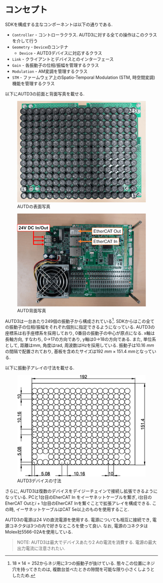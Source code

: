 # コンセプト

SDKを構成する主なコンポーネントは以下の通りである.

* `Controller` - コントローラクラス. AUTD3に対する全ての操作はこのクラスを介して行う
* `Geometry` - `Device`のコンテナ
  * `Device` - AUTD3デバイスに対応するクラス
* `Link` - クライアントとデバイスとのインターフェース
* `Gain` - 各振動子の位相/振幅を管理するクラス
* `Modulation` - AM変調を管理するクラス
* `STM` - ファームウェア上のSpatio-Temporal Modulation (STM, 時空間変調) 機能を管理するクラス

以下にAUTD3の前面と背面写真を載せる.

<figure>
  <img src="../fig/Users_Manual/autd_trans_idx.jpg"/>
  <figcaption>AUTDの表面写真</figcaption>
</figure>

<figure>
  <img src="../fig/Users_Manual/autd_back.jpg"/>
  <figcaption>AUTD背面写真</figcaption>
</figure>


AUTD3は一台あたり249個の振動子から構成されている[^fn_asm].
SDKからはこの全ての振動子の位相/振幅をそれぞれ個別に指定できるようになっている.
AUTD3の座標系は右手座標系を採用しており, 0番目の振動子の中心が原点になる.
x軸は長軸方向, すなわち, 0→17の方向であり, y軸は0→18の方向である.
また, 単位系として, 距離はmm, 角度はrad, 周波数はHzを採用している.
振動子は$\SI{10.16}{mm}$の間隔で配置されており, 基板を含めたサイズは$\SI{192}{mm}\times\SI{151.4}{mm}$となっている.

以下に振動子アレイの寸法を載せる.

<figure>
  <img src="../fig/Users_Manual/transducers_array.jpg"/>
  <figcaption>AUTD3デバイスの寸法</figcaption>
</figure>

さらに, AUTD3は復数のデバイスをデイジーチェインで接続し拡張できるようになっている.
PCと1台目のEherCAT In をイーサネットケーブルを繋ぎ, $i$台目のEherCAT Outと$i+1$台目のEherCAT Inを繋ぐことで拡張アレイを構成できる.
この時, イーサネットケーブルはCAT 5e以上のものを使用すること.

AUTD3の電源は$\SI{24}{V}$の直流電源を使用する. 電源についても相互に接続でき, 電源コネクタは3つの内で好きなところを使って良い.
なお, 電源のコネクタはMolex社5566-02Aを使用している.

> NOTE: AUTD3は最大でデバイスあたり$\SI{2}{A}$の電流を消費する. 電源の最大出力電流に注意されたい.

[^fn_asm]: $18\times 14=252$からネジ用に3つの振動子が抜けている. 態々この位置にネジ穴を持ってきたのは, 複数台並べたときの隙間を可能な限り小さくしようとしたため.
